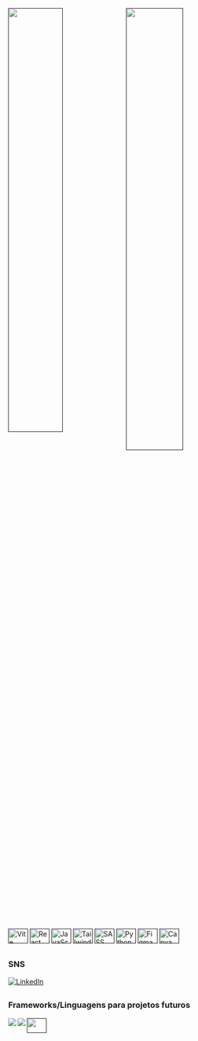 <div>
  <a href=""><img align="left" width="47%" src="https://github-readme-stats.vercel.app/api?username=v-Kaefer&show_icons=true&theme=dracula&include_all_commits=true&count_private=true"/></a>
  <a href=""><img align="left" width="48%" src="https://github-readme-stats.vercel.app/api/top-langs/?username=v-Kaefer&count_private=true"></a>
</div>

##

<div alt="Most Used" style="display: inline_block;">
  <a href=""><img alt="Vite"  height="30" width="40" src="https://www.svgrepo.com/show/374167/vite.svg"/></a>
  <a href=""><img alt="React" height="30" width="40" src="https://cdn.jsdelivr.net/gh/devicons/devicon/icons/react/react-original.svg" /></a>
  <a href=""><img alt="JavaScript" height="30" width="40" src="https://cdn.jsdelivr.net/gh/devicons/devicon/icons/javascript/javascript-original.svg"/></a>
  <a href=""><img alt="Tailwind" height="30" width="40" src="https://cdn.jsdelivr.net/gh/devicons/devicon/icons/tailwindcss/tailwindcss-plain.svg" /></a>
  <a href=""><img alt="SASS" height="30" width="40" src="https://cdn.jsdelivr.net/gh/devicons/devicon/icons/sass/sass-original.svg" /></a>
  <a href=""><img alt="Python" height="30" width="40" src="https://cdn.jsdelivr.net/gh/devicons/devicon/icons/python/python-original.svg" /></a>
  <a href=""><img alt="Figma" height="30" width="40" src="https://cdn.jsdelivr.net/gh/devicons/devicon/icons/figma/figma-original.svg"/></a>
  <a href=""><img alt="Canva" height="30" width="40" src="https://cdn.jsdelivr.net/gh/devicons/devicon/icons/canva/canva-original.svg" /></a>
</div>

##
### SNS
<div style="display: inline_block;">
  <a href="https://www.linkedin.com/in/vitor-kaefer/"><img alt="LinkedIn" align="center"  src="https://img.shields.io/badge/linkedin-%230077B5.svg?style=for-the-badge&logo=linkedin&logoColor=white"/></a>
</div>

##
### Frameworks/Linguagens para projetos futuros
<div style="display: inline_block;">
  <a href=""><img align="left" src="https://img.shields.io/badge/Solidity-%23363636.svg?style=for-the-badge&logo=solidity&logoColor=white"/></a>
  <a href=""><img align="left" src="https://img.shields.io/badge/rust-%23000000.svg?style=for-the-badge&logo=rust&logoColor=white"/></a>
  <a href=""><img align="left" height="30" width="40" src="https://seeklogo.com/images/H/hardhat-logo-888739EBB4-seeklogo.com.png"/></a>
</div>
<!--
#
### Contribuições
<div style="display: inline_block;">
  <img align="left" src="https://img.shields.io/badge/Bitcoin-000?style=for-the-badge&logo=bitcoin&logoColor=white"
style="flex width:fit; max-width: 100%;">
</div>  


**v-Kaefer/v-Kaefer** is a ✨ _special_ ✨ repository because its `README.md` (this file) appears on your GitHub profile.

Here are some ideas to get you started:

- 🔭 I’m currently working on ...
- 🌱 I’m currently learning ...
- 👯 I’m looking to collaborate on ...
- 🤔 I’m looking for help with ...
- 💬 Ask me about ...
- 📫 How to reach me: ...
- 😄 Pronouns: ...
- ⚡ Fun fact: ...

<img alt="Discord" align="center" src="https://img.shields.io/badge/Discord-%235865F2.svg?style=for-the-badge&logo=discord&logoColor=white"/>
<img alt="ProtonMail" align="center" src="https://img.shields.io/badge/ProtonMail-8B89CC?style=for-the-badge&logo=protonmail&logoColor=white"/>
<img align="left" src="https://img.shields.io/badge/Crunchyroll-F47521?style=for-the-badge&logo=crunchyroll&logoColor=white"/>
<img align="left" src="[https://img.shields.io/badge/Windows-0078D6?style=for-the-badge&logo=windows&logoColor=white](https://img.shields.io/badge/Windows%2011-%230079d5.svg?style=for-the-badge&logo=Windows%2011&logoColor=white)"/>
